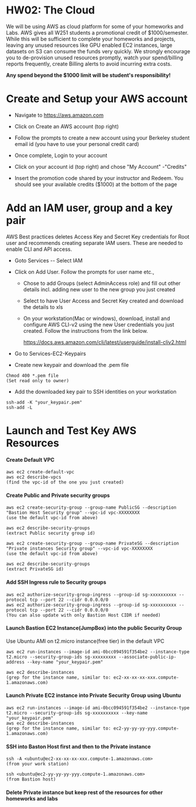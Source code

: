 # HW02: The Cloud

We will be using AWS as cloud platform for some of your homeworks and
Labs. AWS gives all W251 students a promotional credit of
\$1000/semester. While this will be sufficient to complete your
homeworks and projects, leaving any unused resources like GPU enabled
EC2 instances, large datasets on S3 can consume the funds very quickly.
We strongly encourage you to de-provision unused resources promptly,
watch your spend/billing reports frequently, create Billing alerts to
avoid incurring extra costs.

**Any spend beyond the \$1000 limit will be student's responsibility!**

# Create and Setup your AWS account

-   Navigate to https://aws.amazon.com

-   Click on Create an AWS account (top right)

-   Follow the prompts to create a new account using your Berkeley
    student email id (you have to use your personal credit card)

-   Once complete, Login to your account

-   Click on your account id (top right) and chose \"My Account\" -\"Credits\"

-   Insert the promotion code shared by your instructor and Redeem. You
    should see your available credits (\$1000) at the bottom of the page

# Add an IAM user, group and a key pair

AWS Best practices deletes Access Key and Secret Key credentials for
Root user and recommends creating separate IAM users. These are needed
to enable CLI and API access.

-   Goto Services -- Select IAM

-   Click on Add User. Follow the prompts for user name etc.,

    -   Chose to add Groups (select AdminAccess role) and fill out
        other details incl. adding new user to the new group you just
        created

    -   Select to have User Access and Secret Key created and download
        the details to xls

    -   On your workstation(Mac or windows), download, install and configure
        AWS CLI-v2 using the new User credentials you just created.
        Follow the instructions from the link below.

        <https://docs.aws.amazon.com/cli/latest/userguide/install-cliv2.html>

-  Go to Services-EC2-Keypairs

-   Create new keypair and download the .pem file
```
Chmod 400 *.pem file 
(Set read only to owner)
```

-   Add the downloaded key pair to SSH identities on your workstation
```
ssh-add -K "your_keypair.pem" 
ssh-add -L
```   

# Launch and Test Key AWS Resources

#### Create Default VPC
```
aws ec2 create-default-vpc
aws ec2 describe-vpcs 
(find the vpc-id of the one you just created)
```
#### Create Public and Private security groups
```
aws ec2 create-security-group --group-name PublicSG --description "Bastion Host Security group" --vpc-id vpc-XXXXXXXX
(use the default vpc-id from above)

aws ec2 describe-security-groups 
(extract Public security group id)

aws ec2 create-security-group --group-name PrivateSG --description "Private instances Security group" --vpc-id vpc-XXXXXXXX
(use the default vpc-id from above)

aws ec2 describe-security-groups 
(extract PrivateSG id)
```

#### Add SSH Ingress rule to Security groups
```
aws ec2 authorize-security-group-ingress --group-id sg-xxxxxxxxxx --protocol tcp --port 22 --cidr 0.0.0.0/0
aws ec2 authorize-security-group-ingress --group-id sg-xxxxxxxxxx --protocol tcp --port 22 --cidr 0.0.0.0/0
(You can also update with only Bastion Host CIDR if needed)
```

#### Launch Bastion EC2 Instance(JumpBox) into the public Security Group
Use Ubuntu AMI on t2.micro instance(free tier) in the default VPC
```
aws ec2 run-instances --image-id ami-0bcc094591f354be2 --instance-type t2.micro --security-group-ids sg-xxxxxxxxx --associate-public-ip-address --key-name "your_keypair.pem"

aws ec2 describe-instances
(grep for the instance name, similar to: ec2-xx-xx-xx-xxx.compute-1.amazonaws.com)
```
#### Launch Private EC2 instance into Private Security Group using Ubuntu
```
aws ec2 run-instances --image-id ami-0bcc094591f354be2 --instance-type t2.micro --security-group-ids sg-xxxxxxxxxx --key-name "your_keypair.pem"
aws ec2 describe-instances
(grep for the instance name, similar to: ec2-yy-yy-yy-yyy.compute-1.amazonaws.com)
```
#### SSH into Baston Host first and then to the Private instance
```
ssh -A <ubuntu@ec2-xx-xx-xx-xxx.compute-1.amazonaws.com> 
(from your work station)

ssh <ubuntu@ec2-yy-yy-yy-yyy.compute-1.amazonaws.com> 
(from Bastion host)
```

#### Delete Private instance but keep rest of the resources for other homeworks and labs

